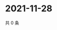 # 2021-11-28

共 0 条

<!-- BEGIN WEIBO -->
<!-- 最后更新时间 Sun Nov 28 2021 08:48:16 GMT+0800 (China Standard Time) -->

<!-- END WEIBO -->
